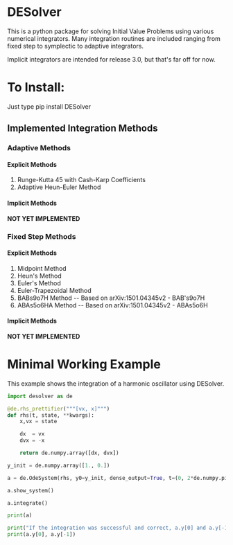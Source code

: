 # DESolver
This is a python package for solving Initial Value Problems using various numerical integrators.
Many integration routines are included ranging from fixed step to symplectic to adaptive integrators.

Implicit integrators are intended for release 3.0, but that's far off for now.

# To Install:
Just type
	pip install DESolver

## Implemented Integration Methods
### Adaptive Methods
#### Explicit Methods
1. Runge-Kutta 45 with Cash-Karp Coefficients
2. Adaptive Heun-Euler Method
#### Implicit Methods
**NOT YET IMPLEMENTED**
### Fixed Step Methods
#### Explicit Methods
1. Midpoint Method
2. Heun's Method
3. Euler's Method
4. Euler-Trapezoidal Method
5. BABs9o7H Method  -- Based on arXiv:1501.04345v2 - BAB's9o7H
5. ABAs5o6HA Method -- Based on arXiv:1501.04345v2 - ABAs5o6H
#### Implicit Methods
**NOT YET IMPLEMENTED**


# Minimal Working Example

This example shows the integration of a harmonic oscillator using DESolver.

``` python
import desolver as de

@de.rhs_prettifier("""[vx, x]""")
def rhs(t, state, **kwargs):
    x,vx = state

    dx  = vx
    dvx = -x

    return de.numpy.array([dx, dvx])

y_init = de.numpy.array([1., 0.])

a = de.OdeSystem(rhs, y0=y_init, dense_output=True, t=(0, 2*de.numpy.pi), dt=0.01, rtol=1e-6, atol=1e-9)

a.show_system()

a.integrate()

print(a)

print("If the integration was successful and correct, a.y[0] and a.y[-1] should be near identical.")
print(a.y[0], a.y[-1])
```
